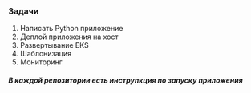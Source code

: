 ### Задачи
1. Написать Python приложение
2. Деплой приложения на хост
3. Развертывание EKS
4. Шаблонизация
5. Мониторинг

##### В каждой репозитории есть инструпкция по запуску приложения

